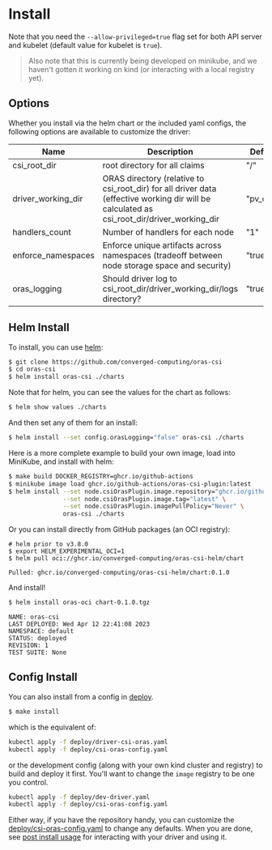 # Install

Note that you need the `--allow-privileged=true` flag set for both API server and kubelet (default value for kubelet is `true`).

> Also note that this is currently being developed on minikube, and we haven't gotten it working on kind (or interacting with
a local registry yet).

## Options

Whether you install via the helm chart or the included yaml configs, the following options are available to customize the driver:

| Name | Description | Default |
|------|-------------|---------|
| csi_root_dir | root directory for all claims | "/"     |                   
| driver_working_dir | ORAS directory (relative to csi_root_dir) for all driver data (effective working dir will be calculated as csi_root_dir/driver_working_dir | "pv_data" |
| handlers_count | Number of handlers for each node | "1" |
| enforce_namespaces | Enforce unique artifacts across namespaces (tradeoff between node storage space and security) | "true" | 
| oras_logging| Should driver log to csi_root_dir/driver_working_dir/logs directory? |  "true" |

## Helm Install

To install, you can use [helm](https://helm.sh): 

```bash
$ git clone https://github.com/converged-computing/oras-csi
$ cd oras-csi
$ helm install oras-csi ./charts
```

Note that for helm, you can see the values for the chart as follows:

```bash
$ helm show values ./charts
```

And then set any of them for an install:

```bash
$ helm install --set config.orasLogging="false" oras-csi ./charts
```

Here is a more complete example to build your own image, load into MiniKube, and install with helm:

```bash
$ make build DOCKER_REGISTRY=ghcr.io/github-actions
$ minikube image load ghcr.io/github-actions/oras-csi-plugin:latest
$ helm install --set node.csiOrasPlugin.image.repository="ghcr.io/github-actions/oras-csi-plugin" \
               --set node.csiOrasPlugin.image.tag="latest" \
               --set node.csiOrasPlugin.imagePullPolicy="Never" \
               oras-csi ./charts 
```

Or you can install directly from GitHub packages (an OCI registry):

```
# helm prior to v3.8.0
$ export HELM_EXPERIMENTAL_OCI=1
$ helm pull oci://ghcr.io/converged-computing/oras-csi-helm/chart
```
```console
Pulled: ghcr.io/converged-computing/oras-csi-helm/chart:0.1.0
```

And install!

```bash
$ helm install oras-oci chart-0.1.0.tgz 
```
```console
NAME: oras-csi
LAST DEPLOYED: Wed Apr 12 22:41:08 2023
NAMESPACE: default
STATUS: deployed
REVISION: 1
TEST SUITE: None
```

## Config Install

You can also install from a config in [deploy](../deploy).

```bash
$ make install
```

which is the equivalent of:

```bash
kubectl apply -f deploy/driver-csi-oras.yaml
kubectl apply -f deploy/csi-oras-config.yaml
```

or the development config (along with your own kind cluster and registry) to build and deploy it first.
You'll want to change the `image` registry to be one you control.

```bash
kubectl apply -f deploy/dev-driver.yaml
kubectl apply -f deploy/csi-oras-config.yaml
```

Either way, if you have the repository handy, you can customize the [deploy/csi-oras-config.yaml](../deploy/csi-oras-config.yaml) to 
change any defaults. When you are done, see [post install usage](usage.md) for interacting with your driver
and using it.
